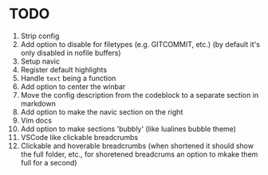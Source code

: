 # TODO
 1. Strip config
 2. Add option to disable for filetypes (e.g. GITCOMMIT, etc.) (by default it's only disabled in nofile buffers)
 3. Setup navic
 4. Register default highlights
 5. Handle `text` being a function
 6. Add option to center the winbar
 8. Move the config description from the codeblock to a separate section in markdown
 8. Add option to make the navic section on the right
 9. Vim docs
 10. Add option to make sections 'bubbly' (like lualines bubble theme)
 11. VSCode like clickable breadcrumbs
 12. Clickable and hoverable breadcrumbs (when shortened it should show the full folder, etc., for shoretened breadcrums an option to mkake them full for a second)
